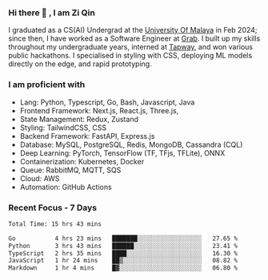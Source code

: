 <!-- <img height="180rem" width="100%" src="https://github.com/ziqinyeow/ziqinyeow/blob/main/header.png?raw=true" /> -->

### Hi there 👋 , I am Zi Qin
<!-- ![visitors](https://visitor-badge.glitch.me/badge?page_id=page.id) -->

I graduated as a CS(AI) Undergrad at the [University Of Malaya](https://www.um.edu.my/) in Feb 2024; since then, I have worked as a Software Engineer at [Grab](https://www.grab.com/my/). I built up my skills throughout my undergraduate years, interned at [Tapway](https://gotapway.com/), and won various public hackathons. I specialised in styling with CSS, deploying ML models directly on the edge, and rapid prototyping.

### I am proficient with

- Lang: Python, Typescript, Go, Bash, Javascript, Java
- Frontend Framework: Next.js, React.js, Three.js,
- State Management: Redux, Zustand
- Styling: TailwindCSS, CSS
- Backend Framework: FastAPI, Express.js
- Database: MySQL, PostgreSQL, Redis, MongoDB, Cassandra (CQL)
- Deep Learning: PyTorch, TensorFlow (TF, TFjs, TFLite), ONNX
- Containerization: Kubernetes, Docker
- Queue: RabbitMQ, MQTT, SQS
- Cloud: AWS
- Automation: GitHub Actions

### Recent Focus - 7 Days
<!--START_SECTION:waka-->

```txt
Total Time: 15 hrs 43 mins

Go           4 hrs 23 mins   ███████░░░░░░░░░░░░░░░░░░   27.65 %
Python       3 hrs 43 mins   ██████░░░░░░░░░░░░░░░░░░░   23.41 %
TypeScript   2 hrs 35 mins   ████░░░░░░░░░░░░░░░░░░░░░   16.30 %
JavaScript   1 hr 24 mins    ██▒░░░░░░░░░░░░░░░░░░░░░░   08.82 %
Markdown     1 hr 4 mins     █▓░░░░░░░░░░░░░░░░░░░░░░░   06.80 %
```

<!--END_SECTION:waka-->

<!--![Leetcode Stats](https://leetcard.jacoblin.cool/ziqinyeow?ext=heatmap&theme=light,nord&width=1200&height=400)-->
